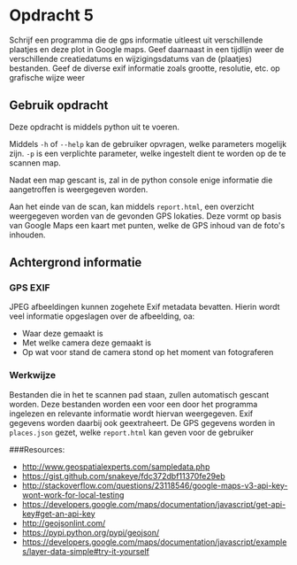 # Opdracht 5
Schrijf een programma die de gps informatie uitleest uit verschillende plaatjes en deze plot in Google
maps. Geef daarnaast in een tijdlijn weer de verschillende creatiedatums en wijzigingsdatums van de
(plaatjes) bestanden. Geef de diverse exif informatie zoals grootte, resolutie, etc. op grafische wijze weer

## Gebruik opdracht
Deze opdracht is middels python uit te voeren.

Middels ``-h`` of ``--help`` kan de gebruiker opvragen, welke parameters mogelijk zijn.
``-p`` is een verplichte parameter, welke ingestelt dient te worden op de te scannen map.

Nadat een map gescant is, zal in de python console enige informatie die aangetroffen is weergegeven
worden.

Aan het einde van de scan, kan middels ``report.html``, een overzicht weergegeven worden van de
gevonden GPS lokaties. Deze vormt op basis van Google Maps een kaart met punten, welke de GPS inhoud van de foto's
inhouden.

## Achtergrond informatie

### GPS EXIF
JPEG afbeeldingen kunnen zogehete Exif metadata bevatten. Hierin wordt veel informatie opgeslagen over de afbeelding, oa:
- Waar deze gemaakt is
- Met welke camera deze gemaakt is
- Op wat voor stand de camera stond op het moment van fotograferen

### Werkwijze

Bestanden die in het te scannen pad staan, zullen automatisch gescant worden.
Deze bestanden worden een voor een door het programma ingelezen en relevante informatie wordt hiervan weergegeven.
Exif gegevens worden daarbij ook geextraheert. De GPS gegevens worden in ``places.json`` gezet, welke ``report.html``
kan geven voor de gebruiker


###Resources:

- http://www.geospatialexperts.com/sampledata.php
- https://gist.github.com/snakeye/fdc372dbf11370fe29eb
- http://stackoverflow.com/questions/23118546/google-maps-v3-api-key-wont-work-for-local-testing
- https://developers.google.com/maps/documentation/javascript/get-api-key#get-an-api-key
- http://geojsonlint.com/
- https://pypi.python.org/pypi/geojson/
- https://developers.google.com/maps/documentation/javascript/examples/layer-data-simple#try-it-yourself